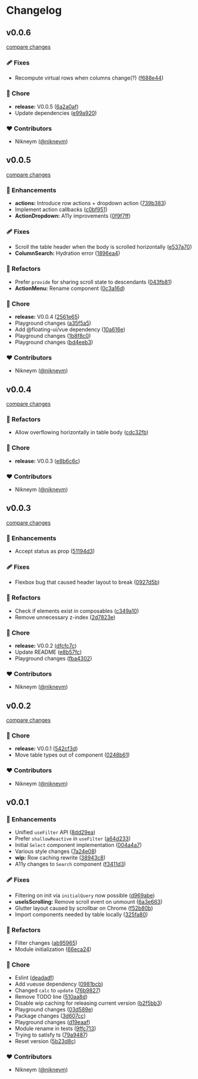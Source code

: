 # Changelog


## v0.0.6

[compare changes](https://github.com/nikneym/smooth-tables/compare/v0.0.5...v0.0.6)

### 🩹 Fixes

- Recompute virtual rows when columns change(?) ([f688e44](https://github.com/nikneym/smooth-tables/commit/f688e44))

### 🏡 Chore

- **release:** V0.0.5 ([6a2a0af](https://github.com/nikneym/smooth-tables/commit/6a2a0af))
- Update dependencies ([e99a920](https://github.com/nikneym/smooth-tables/commit/e99a920))

### ❤️ Contributors

- Nikneym ([@nikneym](http://github.com/nikneym))

## v0.0.5

[compare changes](https://github.com/nikneym/smooth-tables/compare/v0.0.4...v0.0.5)

### 🚀 Enhancements

- **actions:** Introduce row actions + dropdown action ([739b383](https://github.com/nikneym/smooth-tables/commit/739b383))
- Implement action callbacks ([c0bf951](https://github.com/nikneym/smooth-tables/commit/c0bf951))
- **ActionDropdown:** A11y improvements ([0f9f7ff](https://github.com/nikneym/smooth-tables/commit/0f9f7ff))

### 🩹 Fixes

- Scroll the table header when the body is scrolled horizontally ([e537a70](https://github.com/nikneym/smooth-tables/commit/e537a70))
- **ColumnSearch:** Hydration error ([1896ea4](https://github.com/nikneym/smooth-tables/commit/1896ea4))

### 💅 Refactors

- Prefer `provide` for sharing scroll state to descendants ([043fb81](https://github.com/nikneym/smooth-tables/commit/043fb81))
- **ActionMenu:** Rename component ([0c3a16d](https://github.com/nikneym/smooth-tables/commit/0c3a16d))

### 🏡 Chore

- **release:** V0.0.4 ([2561e65](https://github.com/nikneym/smooth-tables/commit/2561e65))
- Playground changes ([a35f5a5](https://github.com/nikneym/smooth-tables/commit/a35f5a5))
- Add @floating-ui/vue dependency ([10a616e](https://github.com/nikneym/smooth-tables/commit/10a616e))
- Playground changes ([1b8f8c0](https://github.com/nikneym/smooth-tables/commit/1b8f8c0))
- Playground changes ([bd4eeb3](https://github.com/nikneym/smooth-tables/commit/bd4eeb3))

### ❤️ Contributors

- Nikneym ([@nikneym](http://github.com/nikneym))

## v0.0.4

[compare changes](https://github.com/nikneym/smooth-tables/compare/v0.0.3...v0.0.4)

### 💅 Refactors

- Allow overflowing horizontally in table body ([cdc32fb](https://github.com/nikneym/smooth-tables/commit/cdc32fb))

### 🏡 Chore

- **release:** V0.0.3 ([e8b6c6c](https://github.com/nikneym/smooth-tables/commit/e8b6c6c))

### ❤️ Contributors

- Nikneym ([@nikneym](http://github.com/nikneym))

## v0.0.3

[compare changes](https://github.com/nikneym/smooth-tables/compare/v0.0.2...v0.0.3)

### 🚀 Enhancements

- Accept status as prop ([51194d3](https://github.com/nikneym/smooth-tables/commit/51194d3))

### 🩹 Fixes

- Flexbox bug that caused header layout to break ([0927d5b](https://github.com/nikneym/smooth-tables/commit/0927d5b))

### 💅 Refactors

- Check if elements exist in composables ([c349a10](https://github.com/nikneym/smooth-tables/commit/c349a10))
- Remove unnecessary z-index ([2d7823e](https://github.com/nikneym/smooth-tables/commit/2d7823e))

### 🏡 Chore

- **release:** V0.0.2 ([dfcfc7c](https://github.com/nikneym/smooth-tables/commit/dfcfc7c))
- Update README ([e8b57fc](https://github.com/nikneym/smooth-tables/commit/e8b57fc))
- Playground changes ([fba4302](https://github.com/nikneym/smooth-tables/commit/fba4302))

### ❤️ Contributors

- Nikneym ([@nikneym](http://github.com/nikneym))

## v0.0.2

[compare changes](https://github.com/nikneym/smooth-tables/compare/v0.0.1...v0.0.2)

### 🏡 Chore

- **release:** V0.0.1 ([542cf3d](https://github.com/nikneym/smooth-tables/commit/542cf3d))
- Move table types out of component ([0248b61](https://github.com/nikneym/smooth-tables/commit/0248b61))

### ❤️ Contributors

- Nikneym ([@nikneym](http://github.com/nikneym))

## v0.0.1


### 🚀 Enhancements

- Unified `useFilter` API ([8dd29ea](https://github.com/nikneym/smooth-tables/commit/8dd29ea))
- Prefer `shallowReactive` in `useFilter` ([a64d233](https://github.com/nikneym/smooth-tables/commit/a64d233))
- Initial `Select` component implementation ([004a4a7](https://github.com/nikneym/smooth-tables/commit/004a4a7))
- Various style changes ([7a24e08](https://github.com/nikneym/smooth-tables/commit/7a24e08))
- **wip:** Row caching rewrite ([38943c8](https://github.com/nikneym/smooth-tables/commit/38943c8))
- A11y changes to `Search` component ([f3411d3](https://github.com/nikneym/smooth-tables/commit/f3411d3))

### 🩹 Fixes

- Filtering on init via `initialQuery` now possible ([d969abe](https://github.com/nikneym/smooth-tables/commit/d969abe))
- **useIsScrolling:** Remove scroll event on unmount ([6a3e663](https://github.com/nikneym/smooth-tables/commit/6a3e663))
- Glutter layout caused by scrollbar on Chrome ([f52b80b](https://github.com/nikneym/smooth-tables/commit/f52b80b))
- Import components needed by table locally ([325fa80](https://github.com/nikneym/smooth-tables/commit/325fa80))

### 💅 Refactors

- Filter changes ([ab95965](https://github.com/nikneym/smooth-tables/commit/ab95965))
- Module initialization ([66eca24](https://github.com/nikneym/smooth-tables/commit/66eca24))

### 🏡 Chore

- Eslint ([deadadf](https://github.com/nikneym/smooth-tables/commit/deadadf))
- Add vueuse dependency ([0981bcb](https://github.com/nikneym/smooth-tables/commit/0981bcb))
- Changed `calc` to `update` ([76b9827](https://github.com/nikneym/smooth-tables/commit/76b9827))
- Remove TODO line ([510aa8d](https://github.com/nikneym/smooth-tables/commit/510aa8d))
- Disable wip caching for releasing current version ([b2f5bb3](https://github.com/nikneym/smooth-tables/commit/b2f5bb3))
- Playground changes ([03d589e](https://github.com/nikneym/smooth-tables/commit/03d589e))
- Package changes ([3d607cc](https://github.com/nikneym/smooth-tables/commit/3d607cc))
- Playground changes ([d19eaaf](https://github.com/nikneym/smooth-tables/commit/d19eaaf))
- Module rename in tests ([9ffc713](https://github.com/nikneym/smooth-tables/commit/9ffc713))
- Trying to satisfy ts ([79a9487](https://github.com/nikneym/smooth-tables/commit/79a9487))
- Reset version ([5b23d8c](https://github.com/nikneym/smooth-tables/commit/5b23d8c))

### ❤️ Contributors

- Nikneym ([@nikneym](http://github.com/nikneym))


